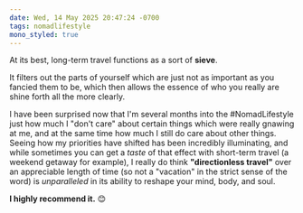 ```yaml
---
date: Wed, 14 May 2025 20:47:24 -0700
tags: nomadlifestyle
mono_styled: true
---
```


At its best, long-term travel functions as a sort of **sieve**.

It filters out the parts of yourself which are just not as important as you fancied them to be, which then allows the essence of who you really are shine forth all the more clearly.

I have been surprised now that I'm several months into the #NomadLifestyle just how much I "don't care" about certain things which were really gnawing at me, and at the same time how much I still do care about other things. Seeing how my priorities have shifted has been incredibly illuminating, and while sometimes you can get a _taste_ of that effect with short-term travel (a weekend getaway for example), I really do think **"directionless travel"** over an appreciable length of time (so not a "vacation" in the strict sense of the word) is _unparalleled_ in its ability to reshape your mind, body, and soul.

**I highly recommend it.** 😊
